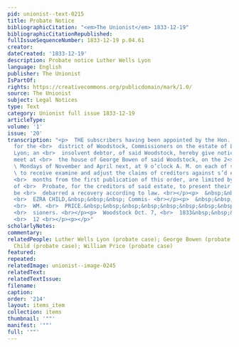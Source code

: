 ```yaml
---
pid: unionist--text-0215
title: Probate Notice
bibliographicCitation: "<em>The Unionist</em> 1833-12-19"
bibliographicCitationRepublished: 
fullIssueSequenceNumber: 1833-12-19 p.04.61
creator: 
dateCreated: '1833-12-19'
description: Probate notice Luther Wells Lyon
language: English
publisher: The Unionist
IsPartOf: 
rights: https://creativecommons.org/publicdomain/mark/1.0/
source: The Unionist
subject: Legal Notices
type: Text
category: Unionist full issue 1833-12-19
articleType: 
volume: '1'
issue: '20'
transcription: "<p>  THE subscribers having been appointed by the Hon. Court of Probate
  for the <br>  district of Woodstock, Commissioners on the estate of Luther Wells
  Lyon; an <br>  insolvent debtor, of said Woodstock, hereby give notice that we will
  meet at <br>  the house of George Bowen of said Woodstock, on the 2<sup>nd</sup>
  \ Mondays of November and April next, at 9 o’clock A. M. on each of said days, <br>
  \ to receive examine and adjust the claims of creditors against s’d estate. Six
  <br>  months from the first publication of this order, are limited by said Court
  of <br>  Probate, for the creditors of said estate, to present their claims, or
  be <br>  debarred a recovery according to law. <br></p><p>  &nbsp;&nbsp;&nbsp;&nbsp;&nbsp;&nbsp;&nbsp;&nbsp;&nbsp;&nbsp;&nbsp;&nbsp;&nbsp;&nbsp;&nbsp;&nbsp;&nbsp;&nbsp;&nbsp;&nbsp;&nbsp;&nbsp;&nbsp;&nbsp;&nbsp;&nbsp;&nbsp;&nbsp;&nbsp;&nbsp;&nbsp;&nbsp;&nbsp;&nbsp;&nbsp;&nbsp;&nbsp;&nbsp;&nbsp;&nbsp;&nbsp;&nbsp;&nbsp;&nbsp;&nbsp;&nbsp;&nbsp;
  <br>  EZRA CHILD,&nbsp;&nbsp;&nbsp; Commis- <br></p><p>  &nbsp;&nbsp;&nbsp;&nbsp;&nbsp;&nbsp;&nbsp;&nbsp;&nbsp;&nbsp;&nbsp;&nbsp;&nbsp;&nbsp;&nbsp;&nbsp;&nbsp;&nbsp;&nbsp;&nbsp;&nbsp;&nbsp;&nbsp;&nbsp;&nbsp;&nbsp;&nbsp;&nbsp;&nbsp;&nbsp;&nbsp;&nbsp;&nbsp;&nbsp;&nbsp;&nbsp;&nbsp;&nbsp;&nbsp;&nbsp;&nbsp;&nbsp;&nbsp;&nbsp;&nbsp;&nbsp;&nbsp;
  <br>  WM. <br>  PRICE.&nbsp;&nbsp;&nbsp;&nbsp;&nbsp;&nbsp;&nbsp;&nbsp;&nbsp;&nbsp;&nbsp;&nbsp;&nbsp;&nbsp;&nbsp;&nbsp;
  <br>  sioners. <br></p><p>  Woodstock Oct. 7, <br>  1833&nbsp;&nbsp;&nbsp;&nbsp;&nbsp;&nbsp;&nbsp;&nbsp;&nbsp;&nbsp;&nbsp;&nbsp;&nbsp;&nbsp;&nbsp;&nbsp;&nbsp;&nbsp;&nbsp;&nbsp;&nbsp;&nbsp;&nbsp;&nbsp;&nbsp;&nbsp;&nbsp;&nbsp;&nbsp;&nbsp;&nbsp;&nbsp;&nbsp;&nbsp;&nbsp;&nbsp;&nbsp;&nbsp;&nbsp;&nbsp;&nbsp;&nbsp;&nbsp;&nbsp;&nbsp;&nbsp;&nbsp;&nbsp;&nbsp;&nbsp;&nbsp;&nbsp;&nbsp;&nbsp;&nbsp;&nbsp;&nbsp;&nbsp;&nbsp;&nbsp;&nbsp;&nbsp;&nbsp;&nbsp;&nbsp;&nbsp;&nbsp;&nbsp;
  <br>  12 <br></p><p></p>"
scholarlyNotes: 
commentary: 
relatedPeople: Luther Wells Lyon (probate case); George Bowen (probate case); Ezra
  Child (probate case); William Price (probate case)
featured: 
repeated: 
relatedImage: unionist--image-0245
relatedText: 
relatedTextIssue: 
filename: 
caption: 
order: '214'
layout: items_item
collection: items
thumbnail: '""'
manifest: '""'
full: '""'
---
```

